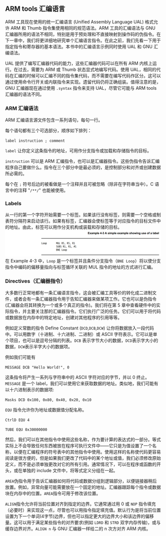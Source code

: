 ## ARM tools 汇编语言

ARM 工具现在使用的统一汇编语言 \(Unified Assembly Language UAL\) 格式允许 ARM 和 Thumb 指令集使用相同的规范语法。ARM 工具的汇编语法与 GNU 汇编器所用的语法不相同，特别是用于预处理和不直接映射到操作码的伪指令。在下一章中，我们将更详细地研究单个汇编语言指令。在此之前，我们先看一下用于指定指令和寄存器的基本语法。本书中的汇编语言示例同时使用 UAL 和 GNU 汇编语法。

UAL 提供了编写汇编器代码的能力，这些汇编器代码可以在所有 ARM 内核上运行。在过去，需要为 ARM 或 Thumb 状态显式地编写代码。使用 UAL，相同的代码在汇编的时候可以汇编不同的指令集代码，而不需要在编写代码作区分。这可以通过使用命令行开关或内联指令来实现。遗留代码仍将正确组装。值得注意的是，GNU 汇编器现在通过使用 `.syntax` 指令来支持 UAL，尽管它可能与 ARM tools 汇编器的语法不同。

### ARM 汇编语法

ARM 汇编语言源文件包含一系列语句，每句一行。

每个语句都有三个可选部分，顺序如下排列：

`label instruction ; comment`

`label` 让你定义这条指令的地址，可用作分支指令或加载和存储指令的目标。

`instruction` 可以是 ARM 汇编指令，也可以是汇编器指令。这些伪指令告诉汇编程序自己要做什么。指令在三个部分中是最必须的，是控制部分和对齐或创建数据所必需的。

每个在 `;` 符号后边的被看做是一个注释并且可被忽略（除非在字符串当中）。C 语言中的注释 "`/**/`" 也能被使用。

### Labels

从一行的第一个字符开始需要一个标签。如果该行没有标签，则需要一个空格或制表符分隔符来启动该行。如果有标签，汇编器会使标签等于对应指令的目标文件中的地址。由此，标签可以用作分支机构或装载和存储的目标。![](/assets/example4-3.png)在 Example 4-3 中，`Loop` 是一个标签并且条件分支指令（`BNE Loop`）将以使分支指令中编码的偏移量指向与标签循环关联的 MUL 指令的地址的方式进行汇编。

### Directives（汇编器指令）

大多数行正常地都有一条汇编语言指令，这会被汇编工具等价的转化成二进制文件，或者会有一条汇编器指令用于告知汇编器来做某项工作。它也可以是伪指令\(汇编器会将其转换为一个或多个真正的指令\)。我们将在第 5 章中查看硬件中的实际指令，并主要关注那的汇编器指令。它们执行广泛的任务。它们可以用于将代码或数据放在内存中的特定地址，创建对其他程序的引用等等。

例如定义常数的指令 Define Constant \(`DCD`,`DCB`,`DCW`\) 让你将数据放入一段代码中。可以用数字（十进制、十六进制、二进制）或 ASCII 字符表示。它可以是单个项目，也可以是逗号分隔的列表。`DCB` 表示字节大小的数据，`DCD`表示字大小的数据，`DCW`表示半字大小的数据项。

例如我们可能有

`MESSAGE DCB "Hello World!", 0`

这条指令将产生一系列与字符串中的 ASCII 字符对应的字节，并以 0 终止。`MESSAGE` 是一个 label，我们可以使用它来获取数据的地址。类似地，我们可能有以十六进制表示的数据项:

`Masks DCD 0x100, 0x80, 0x40, 0x20, 0x10`

`EQU` 指令允许你为地址或数据值分配名称。

`CtrlD EQU 4
`

`TUBE EQU 0x30000000`

然后，我们可以在其他指令中使用这些名称，作为要计算的表达式的一部分。等式实际上不会导致任何东西被放在程序可执行文件中——它只是为值设置了一个名称，以便在汇编程序的符号表中的其他指令中使用。使用这样的名称使代码更容易阅读是很方便的，但是如果我们更改了代码中的某个地址或值，我们必须修改原始定义，而不是必须单独更改对它的所有引用。通常情况下，可以在程序或函数的开头，或在单独的 include 文件中，将等式定义分组在一起。

`AREA`伪指令用于告诉汇编器如何将代码或数据分组到逻辑部分，以便链接器稍后放置。例如，异常向量可能需要放在一个固定的地址。汇编器跟踪每个指令或数据块在内存中的位置。`AREA`指令可用于修改该位置。

`ALIGN`指令允许将当前位置对齐到指定的边界。它通常通过用 0 或 `NOP` 指令填充（必要时）来实现这一点，尽管也可以用指令指定填充值。默认行为是将当前位置设置为下一个单词\(4字节\)边界，但也可以指定更大的边界大小和该边界的偏移量。这可以用于满足某些指令的对齐要求\(例如 `LDRD` 和 `STRD` 双字内存传输\)，或与缓存边界对齐。`ALIGN n` 与 GNU 汇编器一样给二的 n 次方对齐 ARM 内核。











